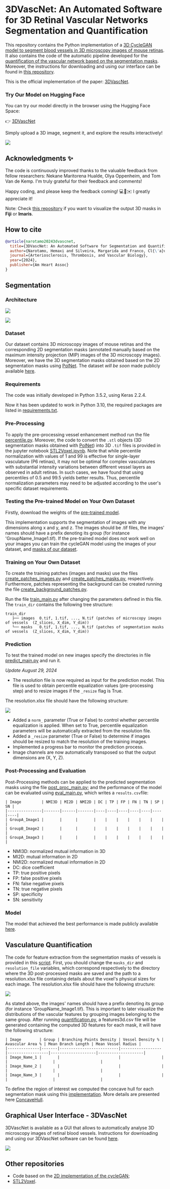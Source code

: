 # 3DVascNet: An Automated Software for 3D Retinal Vascular Networks Segmentation and Quantification

This repository contains the Python implementation of a [3D CycleGAN model to segment blood vessels in 3D microscopy images of mouse retinas](https://github.com/HemaxiN/3DVascNet/tree/main#segmentation). It also contains the code of the automatic pipeline developed for the [quantification of the vascular network based on the segmentation masks](https://github.com/HemaxiN/3DVascNet/tree/main#vasculature-quantification). Moreover, the instructions for downloading and using our interface can be found in [this repository](https://github.com/HemaxiN/3DVascNet/tree/main#graphical-user-interface---3dvascnet).

This is the official implementation of the paper: [3DVascNet](https://www.ahajournals.org/doi/abs/10.1161/ATVBAHA.124.320672). 

### Try Our Model on Hugging Face

You can try our model directly in the browser using the Hugging Face Space:

👉 [3DVascNet](https://huggingface.co/spaces/Hemaxi/3DVascNet)

Simply upload a 3D image, segment it, and explore the results interactively!


![](https://github.com/HemaxiN/3DVesselSegmentation/blob/main/images/hugging_face_space.PNG)


## Acknowledgments ✨

The code is continuously improved thanks to the valuable feedback from fellow researchers: Nekane Maritorena Hualde, Olya Oppenheim, and Tom Van de Kemp. I'm truly grateful for their feedback and comments!

Happy coding, and please keep the feedback coming! 💻🚀✉️ I greatly appreciate it!

Note: Check [this repository](https://github.com/HemaxiN/transpose_masks_3DVascNet) if you want to visualize the output 3D masks in **Fiji** or **Imaris**.

## How to cite

```bibtex
@article{narotamo20243dvascnet,
  title={3DVascNet: An Automated Software for Segmentation and Quantification of Mouse Vascular Networks in 3D},
  author={Narotamo, Hemaxi and Silveira, Margarida and Franco, Cl{\'a}udio A},
  journal={Arteriosclerosis, Thrombosis, and Vascular Biology},
  year={2024},
  publisher={Am Heart Assoc}
}
```

## Segmentation

### Architecture

![](https://github.com/HemaxiN/3DVesselSegmentation/blob/main/images/overview.png)

![](https://github.com/HemaxiN/3DVesselSegmentation/blob/main/images/architecturegit3.png)



### Dataset

Our dataset contains 3D microscopy images of mouse retinas and the corresponding 2D segmentation masks (annotated manually based on the maximum intensity projection (MIP) images of the 3D microscopy images). Moreover, we have the 3D segmentation masks obtained based on the 2D segmentation masks using [PolNet](https://github.com/mobernabeu/polnet).
The dataset *will be soon* made publicly available [here](https://huggingface.co/datasets/Hemaxi/3DVesselSegmentation/tree/main).

### Requirements

The code was initially developed in Python 3.5.2, using Keras 2.2.4. 

Now it has been updated to work in Python 3.10, the required packages are listed in [requirements.txt](https://github.com/HemaxiN/3DVesselSegmentation/blob/main/utils/requirements.txt).

### Pre-Processing

To apply the pre-processing vessel enhancement method run the file [percentile.py](https://github.com/HemaxiN/3DVesselSegmentation/blob/main/preprocessing/percentile.py). Moreover, the code to convert the ```.stl``` objects (3D segmentation masks obtained with [PolNet](https://github.com/mobernabeu/polnet)) into 3D ```.tif``` files is provided in the jupyter notebook [STL2Voxel.ipynb](https://github.com/HemaxiN/3DVesselSegmentation/blob/main/preprocessing/STL2Voxel.ipynb). Note that while percentile normalization with values of 1 and 99 is effective for single-layer vasculature (P6 retinas), it may not be optimal for complex vasculatures with substantial intensity variations between different vessel layers as observed in adult retinas. In such cases, we have found that using percentiles of 0.5 and 99.5 yields better results. Thus, percentile normalization parameters may need to be adjusted according to the user's specific dataset requirements.


### Testing the Pre-trained Model on Your Own Dataset

Firstly, download the weights of the [pre-trained model](https://huggingface.co/Hemaxi/3DCycleGAN/tree/main).

This implementation supports the segmentation of images with any dimensions along x and y, and z.
The images should be .tif files, the images' names should have a prefix denoting its group (for instance 'GroupName_Image1.tif).
If the pre-trained model does not work well on your images you can train the cycleGAN model using the images of your dataset, and [masks of our dataset](https://huggingface.co/datasets/Hemaxi/3DVesselSegmentation/tree/main).

### Training on Your Own Dataset


To create the training patches (images and masks) use the files [create_patches_images.py](https://github.com/HemaxiN/3DVesselSegmentation/blob/main/preprocessing/create_patches_images.py) and [create_patches_masks.py](https://github.com/HemaxiN/3DVesselSegmentation/blob/main/preprocessing/create_patches_masks.py), respectively. Furthermore, patches representing the background can be created running the file [create_background_patches.py](https://github.com/HemaxiN/3DVesselSegmentation/blob/main/preprocessing/create_background_patches.py).

Run the file [train_main.py](https://github.com/HemaxiN/3DVesselSegmentation/blob/main/train_main.py) after changing the parameters defined in this file.
The `train_dir` contains the following tree structure:

```
train_dir
   ├── images  0.tif, 1.tif, ..., N.tif (patches of microscopy images of vessels  (Z_slices, X_dim, Y_dim))
   └── masks   0.tif, 1.tif, ..., N.tif (patches of segmentation masks of vessels  (Z_slices, X_dim, Y_dim))
```


### Prediction

To test the trained model on new images specify the directories in file [predict_main.py](https://github.com/HemaxiN/3DVesselSegmentation/blob/main/predict_main.py) and run it.

*Update August 29, 2024*
- The resolution file is now required as input for the prediction model. This file is used to obtain percentile equalization values (pre-processing step) and to resize images if the ```_resize``` flag is True.

The resolution.xlsx file should have the following structure:

![](https://github.com/HemaxiN/3DVascNet/blob/main/images/resolutionfile.PNG)

- Added a ```norm_``` parameter (True or False) to control whether percentile equalization is applied. When set to True, percentile equalization parameters will be automatically extracted from the resolution file.
- Added a ```_resize``` parameter (True or False) to determine if images should be resized to match the resolution of the training images.
- Implemented a progress bar to monitor the prediction process.
- Image channels are now automatically transposed so that the output dimensions are (X, Y, Z).


### Post-Processing and Evaluation

Post-Processing methods can be applied to the predicted segmentation masks using the file [post_proc_main.py](https://github.com/HemaxiN/3DVesselSegmentation/blob/main/post_proc_main.py); and the performance of the model can be evaluated using [eval_main.py](https://github.com/HemaxiN/3DVesselSegmentation/blob/main/eval_main.py), which writes a ```results.csv```file:

```
| Image         | NMI3D | MI2D | NMI2D | DC | TP | FP | FN | TN | SP | SN |
|---------------|-------|------|-------|----|----|----|----|----|----|----|
| GroupA_Image1 |       |      |       |    |    |    |    |    |    |    |
| GroupB_Image2 |       |      |       |    |    |    |    |    |    |    |
| GroupA_Image3 |       |      |       |    |    |    |    |    |    |    |
```


* NMI3D: normalized mutual information in 3D
* MI2D: mutual information in 2D
* NMI2D: normalized mutual information in 2D
* DC: dice coefficient
* TP: true positive pixels
* FP: false positive pixels
* FN: false negative pixels
* TN: true negative pixels
* SP: specificity
* SN: sensitivity


### Model

The model that achieved the best performance is made publicly available [here](https://huggingface.co/Hemaxi/3DCycleGAN/tree/main).

## Vasculature Quantification

The code for feature extraction from the segmentation masks of vessels is provided in this [script](https://github.com/HemaxiN/3DVascNet/blob/main/quantification.py). 
First, you should change the ```masks_dir``` and ```resolution_file``` variables, which correspond respectively to the directory where the 3D post-processed masks are saved and the path to a resolution.xlsx file containing details about the voxel's physical sizes for each image.
The resolution.xlsx file should have the following structure:

![](https://github.com/HemaxiN/3DVascNet/blob/main/images/resolutionfile.PNG)

As stated above, the images' names should have a prefix denoting its group (for instance 'GroupName_Image1.tif). This is important to later visualize the distributions of the vascular features by grouping images belonging to the same group.
After running [quantification.py](https://github.com/HemaxiN/3DVascNet/blob/main/quantification.py), a features3d.csv file will be generated containing the computed 3D features for each mask, it will have the following structure:

```
| Image        | Group | Branching Points Density | Vessel Density % | Avascular Area % | Mean Branch Length | Mean Vessel Radius |
|--------------|-------|--------------------------|------------------|------------------|--------------------|--------------------|
| Image_Name_1 |       |                          |                  |                  |                    |                    |  
| Image_Name_2 |       |                          |                  |                  |                    |                    |    
| Image_Name_3 |       |                          |                  |                  |                    |                    |    
```

To define the region of interest we computed the concave hull for each segmentation mask using this [implementation](https://github.com/sebastianbeyer/concavehull).
More details are presented here [ConcaveHull](https://github.com/HemaxiN/3DVesselSegmentation/blob/main/ConcaveHull).

## Graphical User Interface - 3DVascNet

3DVascNet is available as a GUI that allows to automatically analyse 3D microscopy images of retinal blood vessels.
Instructions for downloading and using our 3DVascNet software can be found [here](https://github.com/HemaxiN/3DVascNet/wiki/Downloading-and-Running-3DVascNet).

![](https://github.com/HemaxiN/3DVesselSegmentation/blob/main/images/interface.png)










## Other repositories

* Code based on the [2D implementation of the cycleGAN](https://machinelearningmastery.com/cyclegan-tutorial-with-keras/);
* [STL2Voxel](https://github.com/cpederkoff/stl-to-voxel).
